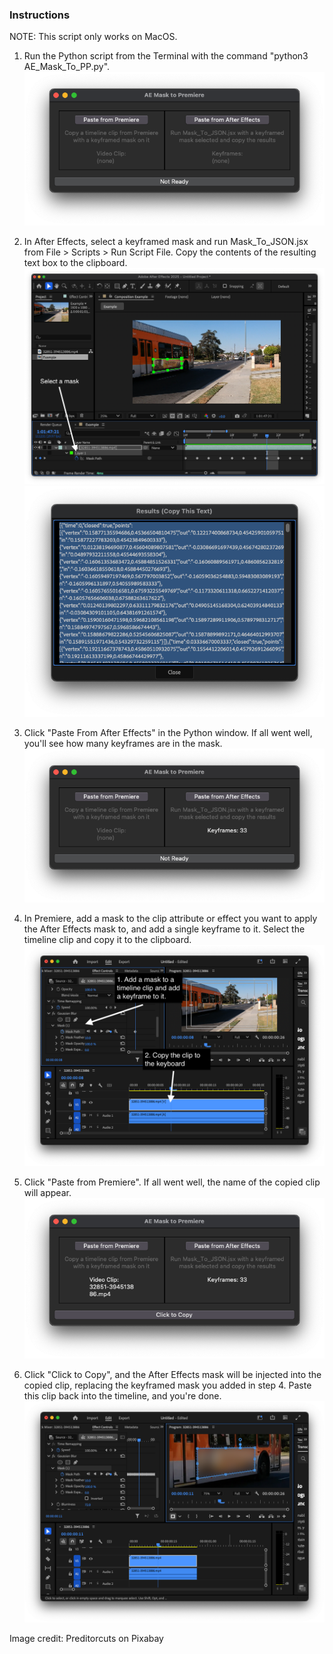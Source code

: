 ### Instructions
NOTE: This script only works on MacOS.
1. Run the Python script from the Terminal with the command "python3 AE_Mask_To_PP.py".
![](img/step1.png)

2. In After Effects, select a keyframed mask and run Mask_To_JSON.jsx from File > Scripts > Run Script File. Copy the contents of the resulting text box to the clipboard.
![](img/step2a.png)
![](img/step2b.png)

3. Click "Paste From After Effects" in the Python window. If all went well, you'll see how many keyframes are in the mask.
![](img/step3.png)
4. In Premiere, add a mask to the clip attribute or effect you want to apply the After Effects mask to, and add a single keyframe to it. Select the timeline clip and copy it to the clipboard.  
![](img/step4.png)
5. Click "Paste from Premiere". If all went well, the name of the copied clip will appear.
![](img/step5.png)
6. Click "Click to Copy", and the After Effects mask will be injected into the copied clip, replacing the keyframed mask you added in step 4. Paste this clip back into the timeline, and you're done.
![](img/step6.png)

Image credit: Preditorcuts on Pixabay
